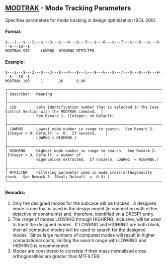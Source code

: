 ## [MODTRAK](https://help.hexagonmi.com/bundle/MSC_Nastran_2022.4/page/Nastran_Combined_Book/qrg/bulkno/TOC.MODTRAK.xhtml) - Mode Tracking Parameters

Specifies parameters for mode tracking in design optimization (SOL 200).

#### Format:

```nastran
$---1---$---2---$---3---$---4---$---5---$---6---$---7---$---8---$---9---$---10--$
MODTRAK SID     LOWRNG  HIGHRNG MTFILTER                                        
```

#### Example:

```nastran
$---1---$---2---$---3---$---4---$---5---$---6---$---7---$---8---$---9---$---10--$
MODTRAK 100     1       26      0.80                                            
```

```text
┌───────────┬────────────────────────────────────────────────────────────────────────────────────────────────────┐
│ Describer │ Meaning                                                                                            │
├───────────┼────────────────────────────────────────────────────────────────────────────────────────────────────┤
│ SID       │ Sets identification number that is selected in the Case Control Section with the MODTRAK command.  │
│           │ See Remark 1. (Integer; no Default)                                                                │
├───────────┼────────────────────────────────────────────────────────────────────────────────────────────────────┤
│ LOWRNG    │ Lowest mode number in range to search.  See Remark 2. (Integer > 0; Default  =  0.  If nonzero,    │
│           │ LOWRNG < HIGHRNG.)                                                                                 │
├───────────┼────────────────────────────────────────────────────────────────────────────────────────────────────┤
│ HIGHRNG   │ Highest mode number in range to search.  See Remark 2. (Integer > 0; Default  = number of          │
│           │ eigenvalues extracted.  If nonzero, LOWRNG  < HIGHRNG.)                                            │
├───────────┼────────────────────────────────────────────────────────────────────────────────────────────────────┤
│ MTFILTER  │ Filtering parameter used in mode cross-orthogonality check.  See Remark 3. (Real; Default  =  0.9) │
└───────────┴────────────────────────────────────────────────────────────────────────────────────────────────────┘
```

#### Remarks:

1. Only the designed modes for the subcase will be tracked.  A designed mode is one that is used in the design model (in connection with either objective or constraints) and, therefore, identified on a DRESP1 entry.
2. The range of modes LOWRNG through HIGHRNG, inclusive, will be used to track the designed modes.  If LOWRNG and HIGHRNG are both blank, then all computed modes will be used to search for the designed modes.  Since large numbers of computed modes will result in higher computational costs, limiting the search range with LOWRNG and HIGHRNG is recommended.
3. Modes are considered to correlate if their mass normalized cross orthogonalities are greater than MTFILTER.
